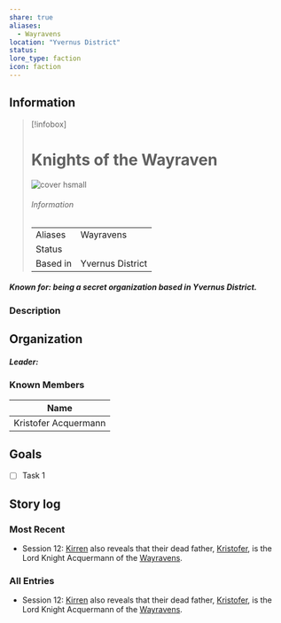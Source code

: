 ```yaml
---
share: true
aliases:
  - Wayravens
location: "Yvernus District"
status: 
lore_type: faction
icon: faction
---
```

## Information
> [!infobox]
> # Knights of the Wayraven
> ![cover hsmall](insertimage.png)
> ###### Information
> |   |  |
> | ---- | ---- |
> | Aliases | Wayravens|
> | Status| |
> | Based in|  Yvernus District|
##### Known for: being a secret organization based in Yvernus District.
### Description
## Organization
##### Leader:
### Known Members
| Name                                                   |
| ------------------------------------------------------ |
| Kristofer Acquermann |

## Goals
- [ ] Task 1
## Story log
### Most Recent
- Session 12: [Kirren](Kirren%20Acquermann.md) also reveals that their dead father, [Kristofer](Kristofer%20Acquermann.md), is the Lord Knight Acquermann of the [Wayravens](Knights%20of%20the%20Wayraven.md).

### All Entries
- Session 12: [Kirren](Kirren%20Acquermann.md) also reveals that their dead father, [Kristofer](Kristofer%20Acquermann.md), is the Lord Knight Acquermann of the [Wayravens](Knights%20of%20the%20Wayraven.md).
